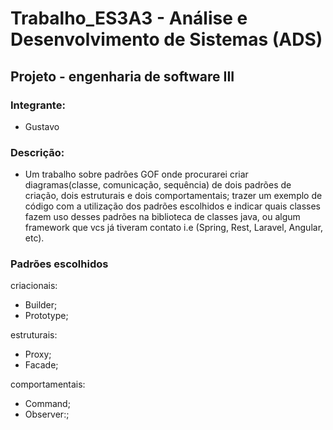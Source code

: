 # Trabalho_ES3A3 - Análise e Desenvolvimento de Sistemas (ADS)
## Projeto - engenharia de software III

### Integrante:
- Gustavo

### Descrição: 
- Um trabalho sobre padrões GOF onde procurarei criar diagramas(classe, comunicação, sequência) de dois padrões de criação, dois estruturais e dois comportamentais; trazer um exemplo de código com a utilização dos padrões escolhidos e indicar quais classes fazem uso desses padrões na biblioteca de classes java, ou algum framework que vcs já tiveram contato i.e (Spring, Rest, Laravel, Angular, etc).

### Padrões escolhidos

criacionais:
- Builder;
- Prototype;

estruturais: 
- Proxy;
- Facade;

comportamentais:
- Command;
- Observer:;
